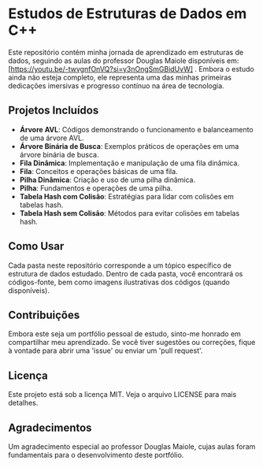# Estudos de Estruturas de Dados em C++

  Este repositório contém minha jornada de aprendizado em estruturas de dados, seguindo as aulas do professor Douglas Maiole disponíveis em: [https://youtu.be/-twvgnfOnVQ?si=y3nOngSmGBidUvW] . Embora o estudo ainda não esteja completo, ele representa uma das minhas primeiras dedicações imersivas e progresso contínuo na área de tecnologia.

## Projetos Incluídos

- **Árvore AVL**: Códigos demonstrando o funcionamento e balanceamento de uma árvore AVL.
- **Árvore Binária de Busca**: Exemplos práticos de operações em uma árvore binária de busca.
- **Fila Dinâmica**: Implementação e manipulação de uma fila dinâmica.
- **Fila**: Conceitos e operações básicas de uma fila.
- **Pilha Dinâmica**: Criação e uso de uma pilha dinâmica.
- **Pilha**: Fundamentos e operações de uma pilha.
- **Tabela Hash com Colisão**: Estratégias para lidar com colisões em tabelas hash.
- **Tabela Hash sem Colisão**: Métodos para evitar colisões em tabelas hash.

## Como Usar

Cada pasta neste repositório corresponde a um tópico específico de estrutura de dados estudado. Dentro de cada pasta, você encontrará os códigos-fonte, bem como imagens ilustrativas dos códigos (quando disponíveis).

## Contribuições

Embora este seja um portfólio pessoal de estudo, sinto-me honrado em compartilhar meu aprendizado. Se você tiver sugestões ou correções, fique à vontade para abrir uma 'issue' ou enviar um 'pull request'.

## Licença

Este projeto está sob a licença MIT. Veja o arquivo LICENSE para mais detalhes.

## Agradecimentos

Um agradecimento especial ao professor Douglas Maiole, cujas aulas foram fundamentais para o desenvolvimento deste portfólio.
